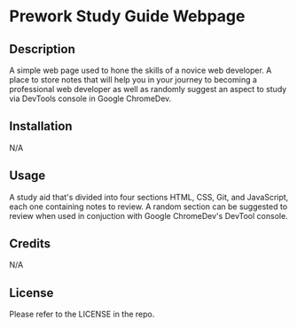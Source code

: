 # Prework Study Guide Webpage

## Description

A simple web page used to hone the skills of a novice web developer. A place to store notes that will help you in your journey to becoming a professional web developer as well as randomly suggest an aspect to study via DevTools console in Google ChromeDev.

## Installation

N/A

## Usage

A study aid that's divided into four sections HTML, CSS, Git, and JavaScript, each one containing notes to review. A random section can be suggested to review when used in conjuction with Google ChromeDev's DevTool console.


## Credits

N/A

## License

Please refer to the LICENSE in the repo.
